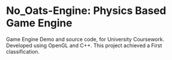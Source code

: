 # No_Oats-Engine: Physics Based Game Engine

Game Engine Demo and source code, for University Coursework. Developed using OpenGL and C++. This project achieved a First classification.

